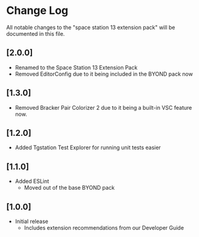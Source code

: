 # Change Log

All notable changes to the "space station 13 extension pack" will be documented in this file.

## [2.0.0]
- Renamed to the Space Station 13 Extension Pack
- Removed EditorConfig due to it being included in the BYOND pack now

## [1.3.0]

- Removed Bracker Pair Colorizer 2 due to it being a built-in VSC feature now.

## [1.2.0]

- Added Tgstation Test Explorer for running unit tests easier

## [1.1.0]

- Added ESLint
  - Moved out of the base BYOND pack

## [1.0.0]

- Initial release
	- Includes extension recommendations from our Developer Guide
